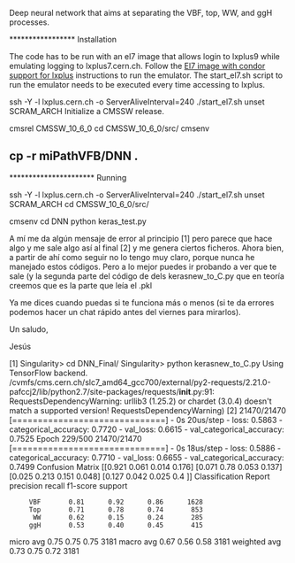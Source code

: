 Deep neural network that aims at separating the VBF, top, WW, and ggH processes.


***************** Installation


The code has to be run with an el7 image that allows login to lxplus9 while emulating logging to lxplus7.cern.ch. Follow the [El7 image with condor support for lxplus](https://gitlab.cern.ch/cms-cat/cmssw-lxplus/) instructions to run the emulator. The start_el7.sh script to run the emulator needs to be executed every time accessing to lxplus.


ssh -Y -l <user> lxplus.cern.ch -o ServerAliveInterval=240
./start_el7.sh
unset SCRAM_ARCH
Initialize a CMSSW release.


cmsrel CMSSW_10_6_0
cd CMSSW_10_6_0/src/
cmsenv


cp -r miPathVFB/DNN .
----------------------

********************** Running


ssh -Y -l <user> lxplus.cern.ch -o ServerAliveInterval=240
./start_el7.sh
unset SCRAM_ARCH
cd CMSSW_10_6_0/src/

cmsenv
cd DNN
python keras_test.py


A mí me da algún mensaje de error al principio [1] pero parece que hace algo y me sale algo así al final [2] y me genera ciertos ficheros. Ahora bien, a partir de ahí como seguir no lo tengo muy claro, porque nunca he manejado estos códigos. Pero a lo mejor puedes ir probando a ver que te sale (y la segunda parte del código de dels kerasnew_to_C.py que en teoría creemos que es la parte que leía el .pkl

Ya me dices cuando puedas si te funciona más o menos (si te da errores podemos hacer un chat rápido antes del viernes para mirarlos).

Un saludo,

Jesús

[1]
Singularity> cd DNN_Final/
Singularity> python kerasnew_to_C.py
Using TensorFlow backend.
/cvmfs/cms.cern.ch/slc7_amd64_gcc700/external/py2-requests/2.21.0-pafccj2/lib/python2.7/site-packages/requests/__init__.py:91: RequestsDependencyWarning: urllib3 (1.25.2) or chardet (3.0.4) doesn't match a supported version!
  RequestsDependencyWarning)
[2]
21470/21470 [==============================] - 0s 20us/step - loss: 0.5863 - categorical_accuracy: 0.7720 - val_loss: 0.6615 - val_categorical_accuracy: 0.7525
Epoch 229/500
21470/21470 [==============================] - 0s 18us/step - loss: 0.5886 - categorical_accuracy: 0.7710 - val_loss: 0.6655 - val_categorical_accuracy: 0.7499
Confusion Matrix
[[0.921 0.061 0.014 0.176]
 [0.071 0.78  0.053 0.137]
 [0.025 0.213 0.151 0.048]
 [0.127 0.042 0.025 0.4  ]]
Classification Report
              precision    recall  f1-score   support

         VBF       0.81      0.92      0.86      1628
         Top       0.71      0.78      0.74       853
          WW       0.62      0.15      0.24       285
         ggH       0.53      0.40      0.45       415

   micro avg       0.75      0.75      0.75      3181
   macro avg       0.67      0.56      0.58      3181
weighted avg       0.73      0.75      0.72      3181
